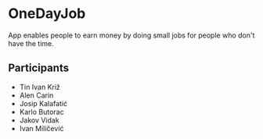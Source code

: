 ﻿# OneDayJob

App enables people to earn money by doing small jobs for people who don't have the time.

## Participants

* Tin Ivan Križ
* Alen Carin
* Josip Kalafatić
* Karlo Butorac
* Jakov Vidak
* Ivan Miličević